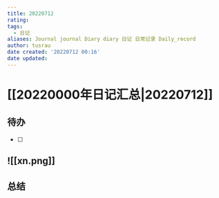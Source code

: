 ```yaml
---
title: 20220712
rating:
tags:
  - 日记
aliases: Journal journal Diary diary 日记 日常记录 Daily_record
author: tusrau
date created: '20220712 00:16'
date updated:
---
```


# [[20220000年日记汇总|20220712]]

## 待办

- [ ] 
![[xn.png]]
---

## 总结

